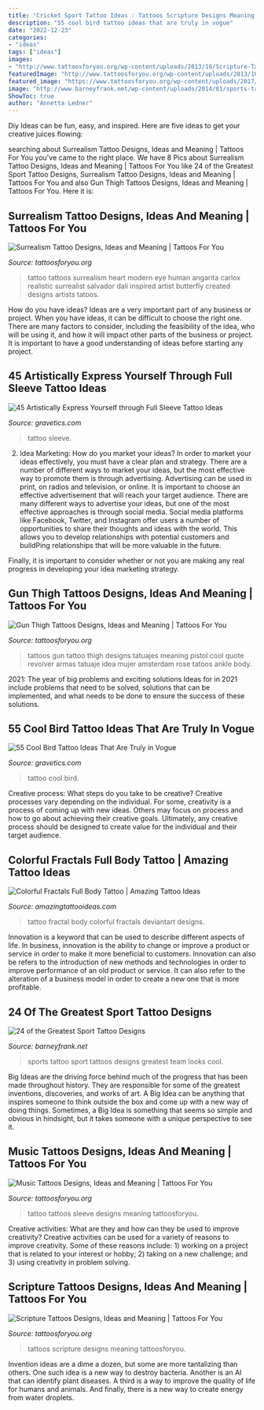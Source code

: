 ```yaml
---
title: "Cricket Sport Tattoo Ideas : Tattoos Scripture Designs Meaning Tattoosforyou"
description: "55 cool bird tattoo ideas that are truly in vogue"
date: "2022-12-23"
categories:
- "ideas"
tags: ["ideas"]
images:
- "http://www.tattoosforyou.org/wp-content/uploads/2013/10/Scripture-Tattoos-For-Women.jpg"
featuredImage: "http://www.tattoosforyou.org/wp-content/uploads/2013/10/Scripture-Tattoos-For-Women.jpg"
featured_image: "https://www.tattoosforyou.org/wp-content/uploads/2017/08/Modern-Surrealism-Tattoo.jpg"
image: "http://www.barneyfrank.net/wp-content/uploads/2014/01/sports-tattoos.jpg"
ShowToc: true
author: "Annetta Ledner"
---
```



Diy Ideas can be fun, easy, and inspired. Here are five ideas to get your creative juices flowing:

	

		
searching about Surrealism Tattoo Designs, Ideas and Meaning | Tattoos For You you've came to the right place. We have 8 Pics about Surrealism Tattoo Designs, Ideas and Meaning | Tattoos For You like 24 of the Greatest Sport Tattoo Designs, Surrealism Tattoo Designs, Ideas and Meaning | Tattoos For You and also Gun Thigh Tattoos Designs, Ideas and Meaning | Tattoos For You. Here it is:
		
    
## Surrealism Tattoo Designs, Ideas And Meaning | Tattoos For You

<img loading=lazy src="https://www.tattoosforyou.org/wp-content/uploads/2017/08/Modern-Surrealism-Tattoo.jpg" onerror="this.onerror=null;this.src='https://tse2.mm.bing.net/th?id=OIP.z09FFITGhsKqBdQqf1lA4AHaKP&amp;pid=15.1';" alt="Surrealism Tattoo Designs, Ideas and Meaning | Tattoos For You">

_Source: tattoosforyou.org_

>tattoo tattoos surrealism heart modern eye human angarita carlox realistic surrealist salvador dali inspired artist butterfly created designs artists tatoos. 

	

How do you have ideas?
Ideas are a very important part of any business or project. When you have ideas, it can be difficult to choose the right one. There are many factors to consider, including the feasibility of the idea, who will be using it, and how it will impact other parts of the business or project. It is important to have a good understanding of ideas before starting any project.

    
## 45 Artistically Express Yourself Through Full Sleeve Tattoo Ideas

<img loading=lazy src="https://www.gravetics.com/wp-content/uploads/2017/04/fullsleevetattoo-girlswithtattoos-tattoojunkeyz-ripjacobdiehl-louisvilletattooartist-mandalatattoo.jpg" onerror="this.onerror=null;this.src='https://tse1.mm.bing.net/th?id=OIP.H8aOB8s4SCydDrOT8dLbpwHaHa&amp;pid=15.1';" alt="45 Artistically Express Yourself through Full Sleeve Tattoo Ideas">

_Source: gravetics.com_

>tattoo sleeve. 

	

2. Idea Marketing: How do you market your ideas?
In order to market your ideas effectively, you must have a clear plan and strategy. There are a number of different ways to market your ideas, but the most effective way to promote them is through advertising. Advertising can be used in print, on radios and television, or online. It is important to choose an effective advertisement that will reach your target audience.
There are many different ways to advertise your ideas, but one of the most effective approaches is through social media. Social media platforms like Facebook, Twitter, and Instagram offer users a number of opportunities to share their thoughts and ideas with the world. This allows you to develop relationships with potential customers and buildPing relationships that will be more valuable in the future.

Finally, it is important to consider whether or not you are making any real progress in developing your idea marketing strategy.

    
## Gun Thigh Tattoos Designs, Ideas And Meaning | Tattoos For You

<img loading=lazy src="https://www.tattoosforyou.org/wp-content/uploads/2017/10/Thigh-Gun-Tattoos.jpg" onerror="this.onerror=null;this.src='https://tse3.mm.bing.net/th?id=OIP.MXYQh-Vrv6oB0oCHxzFnbQHaLH&amp;pid=15.1';" alt="Gun Thigh Tattoos Designs, Ideas and Meaning | Tattoos For You">

_Source: tattoosforyou.org_

>tattoos gun tattoo thigh designs tatuajes meaning pistol cool quote revolver armas tatuaje idea mujer amsterdam rose tatoos ankle body. 

	

2021: The year of big problems and exciting solutions
Ideas for in 2021 include problems that need to be solved, solutions that can be implemented, and what needs to be done to ensure the success of these solutions.

    
## 55 Cool Bird Tattoo Ideas That Are Truly In Vogue

<img loading=lazy src="https://www.gravetics.com/wp-content/uploads/2017/07/Cool-Bird-Tattoo-Idea.jpg" onerror="this.onerror=null;this.src='https://tse3.mm.bing.net/th?id=OIP.SU0-X28RZAVvrrNJ_fHX9gHaHa&amp;pid=15.1';" alt="55 Cool Bird Tattoo Ideas That Are Truly in Vogue">

_Source: gravetics.com_

>tattoo cool bird. 

	

Creative process: What steps do you take to be creative?
Creative processes vary depending on the individual. For some, creativity is a process of coming up with new ideas. Others may focus on process and how to go about achieving their creative goals. Ultimately, any creative process should be designed to create value for the individual and their target audience.

    
## Colorful Fractals Full Body Tattoo | Amazing Tattoo Ideas

<img loading=lazy src="https://amazingtattooideas.com/wp-content/uploads/2016/11/Colorful-Fractals-Full-Body-Tattoo.jpg" onerror="this.onerror=null;this.src='https://tse3.mm.bing.net/th?id=OIP.9bsYNJjqYqBEnHFpxlFzHAHaLA&amp;pid=15.1';" alt="Colorful Fractals Full Body Tattoo | Amazing Tattoo Ideas">

_Source: amazingtattooideas.com_

>tattoo fractal body colorful fractals deviantart designs. 

	

Innovation is a keyword that can be used to describe different aspects of life. In business, innovation is the ability to change or improve a product or service in order to make it more beneficial to customers. Innovation can also be refers to the introduction of new methods and technologies in order to improve performance of an old product or service. It can also refer to the alteration of a business model in order to create a new one that is more profitable.

    
## 24 Of The Greatest Sport Tattoo Designs

<img loading=lazy src="http://www.barneyfrank.net/wp-content/uploads/2014/01/sports-tattoos.jpg" onerror="this.onerror=null;this.src='https://tse3.mm.bing.net/th?id=OIP.-vyfgbqEECQ95uXlB7JYZQHaK2&amp;pid=15.1';" alt="24 of the Greatest Sport Tattoo Designs">

_Source: barneyfrank.net_

>sports tattoo sport tattoos designs greatest team looks cool. 

	

Big Ideas are the driving force behind much of the progress that has been made throughout history. They are responsible for some of the greatest inventions, discoveries, and works of art. A Big Idea can be anything that inspires someone to think outside the box and come up with a new way of doing things. Sometimes, a Big Idea is something that seems so simple and obvious in hindsight, but it takes someone with a unique perspective to see it.

    
## Music Tattoos Designs, Ideas And Meaning | Tattoos For You

<img loading=lazy src="http://www.tattoosforyou.org/wp-content/uploads/2013/09/Music-Sleeve-Tattoo.jpg" onerror="this.onerror=null;this.src='https://tse4.mm.bing.net/th?id=OIP.Xw9EL2dTxu1DyvayInf0CgHaJ4&amp;pid=15.1';" alt="Music Tattoos Designs, Ideas and Meaning | Tattoos For You">

_Source: tattoosforyou.org_

>tattoo tattoos sleeve designs meaning tattoosforyou. 

	

Creative activities: What are they and how can they be used to improve creativity?
Creative activities can be used for a variety of reasons to improve creativity. Some of these reasons include: 1) working on a project that is related to your interest or hobby; 2) taking on a new challenge; and 3) using creativity in problem solving.

    
## Scripture Tattoos Designs, Ideas And Meaning | Tattoos For You

<img loading=lazy src="http://www.tattoosforyou.org/wp-content/uploads/2013/10/Scripture-Tattoos-For-Women.jpg" onerror="this.onerror=null;this.src='https://tse4.mm.bing.net/th?id=OIP.ijiLNupZRIIHTjrPKiSawQHaJ-&amp;pid=15.1';" alt="Scripture Tattoos Designs, Ideas and Meaning | Tattoos For You">

_Source: tattoosforyou.org_

>tattoos scripture designs meaning tattoosforyou. 

	

Invention ideas are a dime a dozen, but some are more tantalizing than others. One such idea is a new way to destroy bacteria. Another is an AI that can identify plant diseases. A third is a way to improve the quality of life for humans and animals. And finally, there is a new way to create energy from water droplets.

